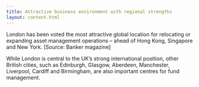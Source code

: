```yaml
---
title: Attractive business environment with regional strengths
layout: content.html
---
```


London has been voted the most attractive global location for relocating or expanding asset management operations – ahead of Hong Kong, Singapore and New York. [Source: Banker magazine]

While London is central to the UK’s strong international position, other British cities, such as Edinburgh, Glasgow, Aberdeen, Manchester, Liverpool, Cardiff and Birmingham, are also important centres for fund management.